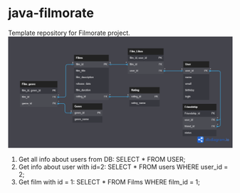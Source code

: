 # java-filmorate
Template repository for Filmorate project.
![Filmorate DB Scheme](https://github.com/Zazergel/java-filmorate/blob/main/DB%20Filmorate%20v2.0.png)

1. Get all info about users from DB:
 SELECT * FROM USER;
2. Get info about user with id=2:
 SELECT * FROM users WHERE user_id = 2;
3. Get film with id = 1:
 SELECT * FROM Films WHERE film_id = 1;
 
